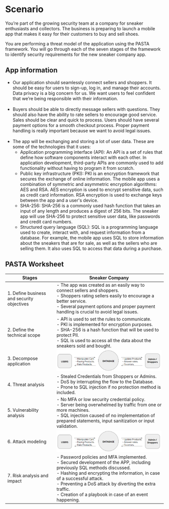 # Scenario
You’re part of the growing security team at a company for sneaker enthusiasts and collectors. The business is preparing to launch a mobile app that makes it easy for their customers to buy and sell shoes.

You are performing a threat model of the application using the PASTA framework. You will go through each of the seven stages of the framework to identify security requirements for the new sneaker company app.

## App information
- Our application should seamlessly connect sellers and shoppers. It should be easy for users to sign-up, log in, and manage their accounts. Data privacy is a big concern for us. We want users to feel confident that we’re being responsible with their information.<br><br>
- Buyers should be able to directly message sellers with questions. They should also have the ability to rate sellers to encourage good service. Sales should be clear and quick to process. Users should have several payment options for a smooth checkout process. Proper payment handling is really important because we want to avoid legal issues.<br><br>
- The app will be exchanging and storing a lot of user data. These are some of the technologies that it uses:
  - Application programming interface (API): An API is a set of rules that define how software components interact with each other. In application development, third-party APIs are commonly used to add functionality without having to program it from scratch.
  - Public key infrastructure (PKI): PKI is an encryption framework that secures the exchange of online information. The mobile app uses a combination of symmetric and asymmetric encryption algorithms: AES and RSA. AES encryption is used to encrypt sensitive data, such as credit card information. RSA encryption is used to exchange keys between the app and a user's device.
  - SHA-256: SHA-256 is a commonly used hash function that takes an input of any length and produces a digest of 256 bits. The sneaker app will use SHA-256 to protect sensitive user data, like passwords and credit card numbers.
  - Structured query language (SQL): SQL is a programming language used to create, interact with, and request information from a database. For example, the mobile app uses SQL to store information about the sneakers that are for sale, as well as the sellers who are selling them. It also  uses SQL to access that data during a purchase.<br>

## PASTA Worksheet
| Stages | Sneaker Company |
|--      |--               |
| 1. Define business and security objectives | - The app was created as an easily way to connect sellers and shoppers.<br>- Shoppers rating sellers easily to encourage a better service.<br>- Several payment options and proper payment handling is crucial to avoid legal issues. |
| 2. Define the technical scope | - API is used to set the rules to communicate.<br>- PKI is implemented for encryption purposes.<br>- SHA-256 is a hash function that will be used to protect PII.<br>- SQL is used to access all the data about the sneakers sold and bought. |
| 3. Decompose application | ![PASTA_diagram](image.png) |
| 4. Threat analysis | - Stealed Credentials from Shoppers or Admins.<br>- DoS by interrupting the flow to the Database.<br>- Prone to SQL injection if no protection method is included. |
| 5. Vulnerability analysis | - No MFA or low security credential policy.<br>- Server being overwhelmed by traffic from one or more machines.<br>- SQL injection caused of no implementation of prepared statements, input sanitization or input validation.  |
| 6. Attack modeling | ![PASTA_attack_tree](image.png) |
| 7. Risk analysis and impact | - Password policies and MFA implemented.<br>- Secured development of the APP, including previously SQL methods discussed.<br>- Hashing and encrypting the information, in case of a successful attack.<br>- Preventing a DoS attack by diverting the extra traffic. <br>- Creation of a playbook in case of an event happening. |